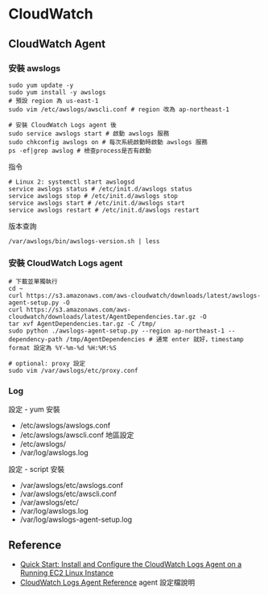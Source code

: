 # CloudWatch

## CloudWatch Agent

### 安裝 awslogs

```shell
sudo yum update -y
sudo yum install -y awslogs
# 預設 region 為 us-east-1
sudo vim /etc/awslogs/awscli.conf # region 改為 ap-northeast-1

# 安裝 CloudWatch Logs agent 後
sudo service awslogs start # 啟動 awslogs 服務
sudo chkconfig awslogs on # 每次系統啟動時啟動 awslogs 服務
ps -ef|grep awslog # 檢查process是否有啟動
```

指令

```shell
# Linux 2: systemctl start awslogsd
service awslogs status # /etc/init.d/awslogs status
service awslogs stop # /etc/init.d/awslogs stop
service awslogs start # /etc/init.d/awslogs start
service awslogs restart # /etc/init.d/awslogs restart
```

版本查詢

```shell
/var/awslogs/bin/awslogs-version.sh | less
```

### 安裝 CloudWatch Logs agent

```shell
# 下載並單獨執行
cd ~
curl https://s3.amazonaws.com/aws-cloudwatch/downloads/latest/awslogs-agent-setup.py -O
curl https://s3.amazonaws.com/aws-cloudwatch/downloads/latest/AgentDependencies.tar.gz -O
tar xvf AgentDependencies.tar.gz -C /tmp/
sudo python ./awslogs-agent-setup.py --region ap-northeast-1 --dependency-path /tmp/AgentDependencies # 通常 enter 就好，timestamp format 設定為 %Y-%m-%d %H:%M:%S

# optional: proxy 設定
sudo vim /var/awslogs/etc/proxy.conf
```

### Log

設定 - yum 安裝

- /etc/awslogs/awslogs.conf
- /etc/awslogs/awscli.conf 地區設定
- /etc/awslogs/
- /var/log/awslogs.log

設定 - script 安裝

- /var/awslogs/etc/awslogs.conf
- /var/awslogs/etc/awscli.conf
- /var/awslogs/etc/
- /var/log/awslogs.log
- /var/log/awslogs-agent-setup.log

## Reference

- [Quick Start: Install and Configure the CloudWatch Logs Agent on a Running EC2 Linux Instance](https://docs.aws.amazon.com/AmazonCloudWatch/latest/logs/QuickStartEC2Instance.html)
- [CloudWatch Logs Agent Reference](https://docs.aws.amazon.com/AmazonCloudWatch/latest/logs/AgentReference.html) agent 設定檔說明